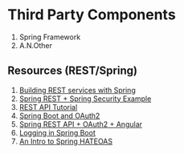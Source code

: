 # Third Party Components

 1. Spring Framework
 1. A.N.Other
 
## Resources (REST/Spring)

 1. [Building REST services with Spring](https://spring.io/guides/tutorials/bookmarks/)
 1. [Spring REST + Spring Security Example](https://mkyong.com/spring-boot/spring-rest-spring-security-example/)
 1. [REST API Tutorial](https://restfulapi.net/)
 1. [Spring Boot and OAuth2](https://spring.io/guides/tutorials/spring-boot-oauth2/)
 1. [Spring REST API + OAuth2 + Angular](https://www.baeldung.com/rest-api-spring-oauth2-angular)
 1. [Logging in Spring Boot](https://www.baeldung.com/spring-boot-logging)
 1. [An Intro to Spring HATEOAS](https://www.baeldung.com/spring-hateoas-tutorial)